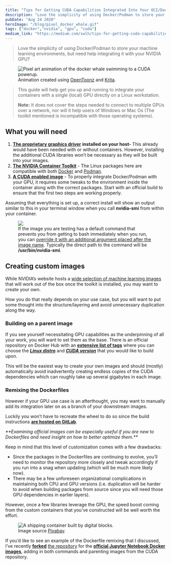 ```yaml
---
title: "Tips for Getting CUDA Capabilities Integrated Into Your OCI/Docker Images on Linux"
description: "Love the simplicity of using Docker/Podman to store your machine learning environments, but need help integrating it with your NVIDIA GPU?"
pubDate: "Aug 24 2020"
heroImage: "/blog/pixel_docker_whale.gif"
tags: ["docker","nvidia", "gpu", "cuda"]
medium_link: "https://medium.com/swlh/tips-for-getting-cuda-capabilities-integrated-into-your-oci-docker-images-4cb25b589cd1"
---
```


> Love the simplicity of using Docker/Podman to store your machine learning environments, but need help integrating it with your NVIDIA GPU?

<figure class="blog-image">
    <img
        alt="Pixel art animation of the docker whale swimming to a CUDA powerup."
        src="/blog/pixel_docker_whale.gif">
    <figcaption>
        Animation created using <a href="https://opentoonz.github.io/e/">OpenToonz</a> and <a href="https://krita.org/en/">Krita</a>.
    </figcaption>
</figure>

> This guide will help get you up and running to integrate your containers with a single (local) GPU directly on a Linux workstation.
>
> **Note:** It does not cover the steps needed to connect to multiple GPUs over a network, nor will it help users of Windows or Mac Os (The toolkit mentioned is incompatible with those operating systems).

## What you will need

1. [**The proprietary graphics driver**](https://www.nvidia.com/Download/index.aspx) **installed on your host-** This already would have been needed with or without containers. However, installing the additional CUDA libraries won’t be necessary as they will be built into your images.
2. [**The NVIDIA Container Toolkit**](https://github.com/NVIDIA/nvidia-docker) - The Linux packages here are compatible with both [Docker](https://www.docker.com/) and [Podman](https://podman.io/).
3. [**A CUDA enabled image**](https://hub.docker.com/r/nvidia/cuda) - To properly integrate Docker/Podman with your GPU, it requires some tweaks to the environment inside the container along with the correct packages. Start with an official build to ensure that the first two steps are working properly.

Assuming that everything is set up, a correct install will show an output similar to this in your terminal window when you call **nvidia-smi** from within your container.

<figure class="blog-image">
    <img
        src="/blog/nvidia_smi.webp">
    <figcaption>
        If the image you are testing has a default command that prevents you from getting to bash immediately when you run, you can <a href="https://stackoverflow.com/questions/32979783/how-to-override-the-cmd-command-in-the-docker-run-line">override it with an additional argument placed after the image name</a>. Typically the direct path to the command will be <strong>/usr/bin/nvidia-smi</strong>.
    </figcaption>
</figure>



## Creating custom images

While NVIDIA’s website hosts a [wide selection of machine learning images](https://ngc.nvidia.com/catalog/containers?orderBy=modifiedDESC&pageNumber=1&query=&quickFilter=containers&filters=) that will work out of the box once the toolkit is installed, you may want to create your own.

How you do that really depends on your use case, but you will want to put some thought into the structure/layering and avoid unnecessary duplication along the way.

### Building on a parent image

If you see yourself necessitating GPU capabilities as the underpinning of all your work, you will want to set them as the base. There is an official repository on Docker Hub with an [**extensive list of tags**](https://gitlab.com/nvidia/container-images/cuda/blob/master/doc/supported-tags.md) where you can choose the [***Linux distro***](https://en.wikipedia.org/wiki/Linux_distribution) and [***CUDA version***](https://docs.nvidia.com/deploy/cuda-compatibility/index.html) that you would like to build upon.

This will be the easiest way to create your own images and should (mostly) automatically avoid inadvertently creating endless copies of the CUDA dependencies which can roughly take up several gigabytes in each image.

### Remixing the Dockerfiles

However if your GPU use case is an afterthought, you may want to manually add its integration later on as a branch of your downstream images.

Luckily you won’t have to recreate the wheel to do so since the build instructions [**are hosted on GitLab**](https://gitlab.com/nvidia/container-images/cuda/-/tree/master/dist).

_\**Examining official images can be especially useful if you are new to Dockerfiles and need insight on how to better optimize them.**_

Keep in mind that this level of customization comes with a few drawbacks:

* Since the packages in the Dockerfiles are continuing to evolve, you’ll need to monitor the repository more closely and tweak accordingly if you run into a snag when updating (which will be much more likely now).
* There may be a few unforeseen organizational complications in maintaining both CPU and GPU versions (i.e. duplication will be harder to avoid when building packages from source since you will need those GPU dependencies in earlier layers).

However, once a few libraries leverage the GPU, the speed boost coming from the custom containers that you’ve constructed will be well worth the effort.

<figure class="blog-image">
    <img
        alt="A shipping container built by digital blocks."
        src="/blog/digital_container.webp">
    <figcaption>
        Image source <a href="https://pixabay.com/vectors/container-shipping-freight-147973/">Pixabay</a>.
    </figcaption>
</figure>

If you’d like to see an example of the Dockerfile remixing that I discussed, I’ve recently [**forked**](https://github.com/coreyryanhanson/anacuda/) [the repository](https://github.com/jupyter/docker-stacks) for the [**official Jupyter Notebook Docker images**](https://hub.docker.com/u/jupyter), adding in both commands and parenting images from the CUDA repository.
